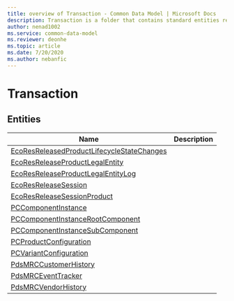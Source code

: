 ```yaml
---
title: overview of Transaction - Common Data Model | Microsoft Docs
description: Transaction is a folder that contains standard entities related to the Common Data Model.
author: nenad1002
ms.service: common-data-model
ms.reviewer: deonhe
ms.topic: article
ms.date: 7/20/2020
ms.author: nebanfic
---
```


# Transaction


## Entities

|Name|Description|
|---|---|
|[EcoResReleasedProductLifecycleStateChanges](EcoResReleasedProductLifecycleStateChanges.md)||
|[EcoResReleaseProductLegalEntity](EcoResReleaseProductLegalEntity.md)||
|[EcoResReleaseProductLegalEntityLog](EcoResReleaseProductLegalEntityLog.md)||
|[EcoResReleaseSession](EcoResReleaseSession.md)||
|[EcoResReleaseSessionProduct](EcoResReleaseSessionProduct.md)||
|[PCComponentInstance](PCComponentInstance.md)||
|[PCComponentInstanceRootComponent](PCComponentInstanceRootComponent.md)||
|[PCComponentInstanceSubComponent](PCComponentInstanceSubComponent.md)||
|[PCProductConfiguration](PCProductConfiguration.md)||
|[PCVariantConfiguration](PCVariantConfiguration.md)||
|[PdsMRCCustomerHistory](PdsMRCCustomerHistory.md)||
|[PdsMRCEventTracker](PdsMRCEventTracker.md)||
|[PdsMRCVendorHistory](PdsMRCVendorHistory.md)||
